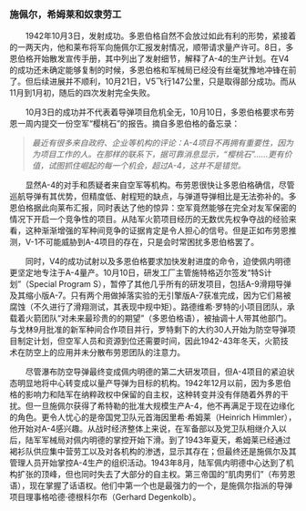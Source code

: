 ### 施佩尔，希姆莱和奴隶劳工

　　1942年10月3日，发射成功。多恩伯格自然不会放过如此有利的形势，紧接着的一两天内，他和莱布将军向施佩尔汇报发射情况，顺带请求量产许可。8日，多恩伯格开始散发宣传手册，其中列出了发射细节，解释了A-4的生产计划。在V4的成功还未确定能够复制的时候，多恩伯格和军械局已经没有丝毫犹豫地冲锋在前了。但后续进展并不顺利，10月21日，V5飞行147公里，只是取得部分成功。而从11月到1月初，随后的四次发射完全失败。

　　10月3日的成功并不代表着导弹项目危机全无，10月10日，多恩伯格要求布劳恩一周内提交一份空军“樱桃石”的报告。摘自多恩伯格的备忘录：

> *最近有很多来自政府、企业等机构的评论：A-4项目不再拥有重要性，因为为项目工作的人。在那样的联系下，据可靠消息显示，“樱桃石”……更有价值，试图抓住崛起的每一个机会，超过A-4，这并不是错觉。*

　　显然A-4的对手和质疑者来自空军等机构。布劳恩很快让多恩伯格确信，尽管巡航导弹有其优势，但精度低、射程短的缺点，与弹道导弹相比是无法弥补的。多恩伯格据此向莱布汇报，同时表达了他的惊异：空军竟然能够在完全对友军保密的情况下开启一个竞争性的项目。从陆军火箭项目经历的无数优先权争夺战的经验来看，这种渐渐增强的军种间竞争的证据肯定是令人担心的信号。但是正如布劳恩推测，V-1不可能威胁到A-4项目的存在，只是会时常困扰多恩伯格罢了。

　　同时，V4的成功试射以及多恩伯格要求加快发射进度的命令，迫使佩内明德更坚定地专注于A-4量产。10月10日，研发工厂主管施特格迈尔签发“特S计划”（Special Program S），暂停了其他几乎所有的研发项目，包括A-9滑翔导弹及其缩小版A-7。只有两个用做掉落实验的无引擎版A-7获准完成，因为它们易被腐蚀（不久进行了滑翔测试，其表现中规中矩）。路德维希·罗特的小项目团队，承载着火箭团队“对未来最珍贵的的期望”（多恩伯格语），被抽调十人带其他部门。与戈林9月批准的新军种间合作项目并行，罗特剩下的大约30人开始为防空导弹项目制定计划，但空军人员和资源到位还需要时间，因此1942-43年冬天，火箭技术在防空上的应用并未分散布劳恩团队的注意力。

　　尽管瀑布防空导弹最终变成佩内明德的第二大研发项目，但A-4项目的紧迫状态明显地将中心转变成以量产导弹为目标的机构。1942年12月以前，因为多恩伯格的影响力和陆军在纳粹政权中保留的自主权，这种转变并没有伴随着外界的干扰。但一旦施佩尔获得了希特勒的批准大规模生产A-4，他不再满足于现在边缘化的角色。更令人忧心的是帝国党卫队元首海因里希·希姆莱（Heinrich Himmler），他开始对A-4感兴趣。从战时经济整体上来说，在军备部以及党卫队相继介入以后，陆军军械局对佩内明德的掌控开始下滑。到了1943年夏天，希姆莱已经通过褐衫队供应集中营劳工以及对各机构的渗透，显示其存在；但最终还是施佩尔及其管理人员开始掌控A-4生产的组织活动。1943年8月，陆军佩内明德中心达到了机构扩张的顶峰，但也同时失去了大部分的自主权。第三帝国的“肌肉男们”（布劳恩语），现在掌握了话语权。他们中第一个也是最强力的一个，是施佩尔指派的导弹项目理事格哈德·德根科尔布（Gerhard Degenkolb）。
